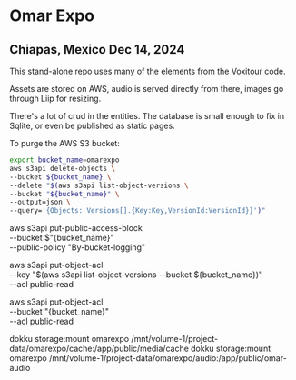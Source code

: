 # Omar Expo

## Chiapas, Mexico Dec 14, 2024

This stand-alone repo uses many of the elements from the Voxitour code.  

Assets are stored on AWS, audio is served directly from there, images go through Liip for resizing.

There's a lot of crud in the entities.  The database is small enough to fix in Sqlite, or even be published as static pages.

To purge the AWS S3 bucket:

```bash
export bucket_name=omarexpo
aws s3api delete-objects \
--bucket ${bucket_name} \
--delete "$(aws s3api list-object-versions \
--bucket "${bucket_name}" \
--output=json \
--query='{Objects: Versions[].{Key:Key,VersionId:VersionId}}')"
```

aws s3api put-public-access-block \
--bucket $"{bucket_name}" \
--public-policy "By-bucket-logging"

aws s3api put-object-acl \
--key "$(aws s3api list-object-versions --bucket ${bucket_name})" \
--acl public-read

aws s3api put-object-acl \
--bucket "{bucket_name}" \
--acl public-read

dokku storage:mount omarexpo /mnt/volume-1/project-data/omarexpo/cache:/app/public/media/cache
dokku storage:mount omarexpo /mnt/volume-1/project-data/omarexpo/audio:/app/public/omar-audio
